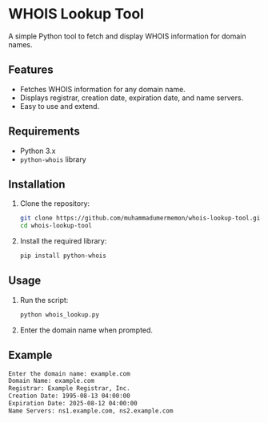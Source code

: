 # WHOIS Lookup Tool

A simple Python tool to fetch and display WHOIS information for domain names.

## Features

- Fetches WHOIS information for any domain name.
- Displays registrar, creation date, expiration date, and name servers.
- Easy to use and extend.

## Requirements

- Python 3.x
- `python-whois` library

## Installation

1. Clone the repository:
    ```bash
    git clone https://github.com/muhammadumermemon/whois-lookup-tool.git
    cd whois-lookup-tool
    ```

2. Install the required library:
    ```bash
    pip install python-whois
    ```

## Usage

1. Run the script:
    ```bash
    python whois_lookup.py
    ```

2. Enter the domain name when prompted.

## Example

```bash
Enter the domain name: example.com
Domain Name: example.com
Registrar: Example Registrar, Inc.
Creation Date: 1995-08-13 04:00:00
Expiration Date: 2025-08-12 04:00:00
Name Servers: ns1.example.com, ns2.example.com
